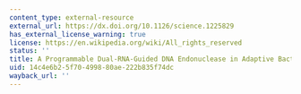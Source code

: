 ```yaml
---
content_type: external-resource
external_url: https://dx.doi.org/10.1126/science.1225829
has_external_license_warning: true
license: https://en.wikipedia.org/wiki/All_rights_reserved
status: ''
title: A Programmable Dual-RNA-Guided DNA Endonuclease in Adaptive Bacterial Immunity
uid: 14c4e6b2-5f70-4998-80ae-222b835f74dc
wayback_url: ''
---
```

